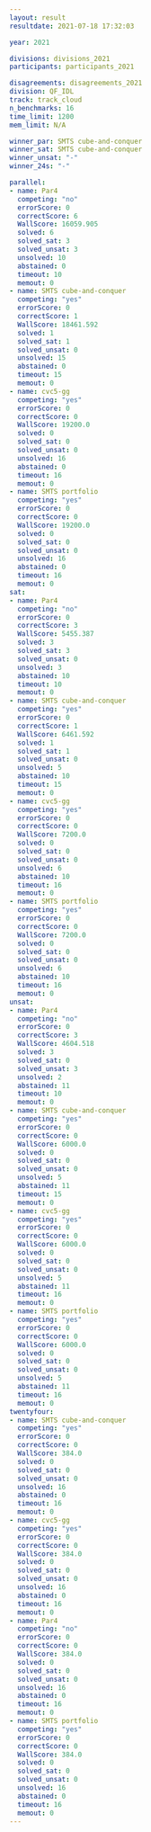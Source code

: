 ```yaml
---
layout: result
resultdate: 2021-07-18 17:32:03

year: 2021

divisions: divisions_2021
participants: participants_2021

disagreements: disagreements_2021
division: QF_IDL
track: track_cloud
n_benchmarks: 16
time_limit: 1200
mem_limit: N/A

winner_par: SMTS cube-and-conquer
winner_sat: SMTS cube-and-conquer
winner_unsat: "-"
winner_24s: "-"

parallel:
- name: Par4
  competing: "no"
  errorScore: 0
  correctScore: 6
  WallScore: 16059.905
  solved: 6
  solved_sat: 3
  solved_unsat: 3
  unsolved: 10
  abstained: 0
  timeout: 10
  memout: 0
- name: SMTS cube-and-conquer
  competing: "yes"
  errorScore: 0
  correctScore: 1
  WallScore: 18461.592
  solved: 1
  solved_sat: 1
  solved_unsat: 0
  unsolved: 15
  abstained: 0
  timeout: 15
  memout: 0
- name: cvc5-gg
  competing: "yes"
  errorScore: 0
  correctScore: 0
  WallScore: 19200.0
  solved: 0
  solved_sat: 0
  solved_unsat: 0
  unsolved: 16
  abstained: 0
  timeout: 16
  memout: 0
- name: SMTS portfolio
  competing: "yes"
  errorScore: 0
  correctScore: 0
  WallScore: 19200.0
  solved: 0
  solved_sat: 0
  solved_unsat: 0
  unsolved: 16
  abstained: 0
  timeout: 16
  memout: 0
sat:
- name: Par4
  competing: "no"
  errorScore: 0
  correctScore: 3
  WallScore: 5455.387
  solved: 3
  solved_sat: 3
  solved_unsat: 0
  unsolved: 3
  abstained: 10
  timeout: 10
  memout: 0
- name: SMTS cube-and-conquer
  competing: "yes"
  errorScore: 0
  correctScore: 1
  WallScore: 6461.592
  solved: 1
  solved_sat: 1
  solved_unsat: 0
  unsolved: 5
  abstained: 10
  timeout: 15
  memout: 0
- name: cvc5-gg
  competing: "yes"
  errorScore: 0
  correctScore: 0
  WallScore: 7200.0
  solved: 0
  solved_sat: 0
  solved_unsat: 0
  unsolved: 6
  abstained: 10
  timeout: 16
  memout: 0
- name: SMTS portfolio
  competing: "yes"
  errorScore: 0
  correctScore: 0
  WallScore: 7200.0
  solved: 0
  solved_sat: 0
  solved_unsat: 0
  unsolved: 6
  abstained: 10
  timeout: 16
  memout: 0
unsat:
- name: Par4
  competing: "no"
  errorScore: 0
  correctScore: 3
  WallScore: 4604.518
  solved: 3
  solved_sat: 0
  solved_unsat: 3
  unsolved: 2
  abstained: 11
  timeout: 10
  memout: 0
- name: SMTS cube-and-conquer
  competing: "yes"
  errorScore: 0
  correctScore: 0
  WallScore: 6000.0
  solved: 0
  solved_sat: 0
  solved_unsat: 0
  unsolved: 5
  abstained: 11
  timeout: 15
  memout: 0
- name: cvc5-gg
  competing: "yes"
  errorScore: 0
  correctScore: 0
  WallScore: 6000.0
  solved: 0
  solved_sat: 0
  solved_unsat: 0
  unsolved: 5
  abstained: 11
  timeout: 16
  memout: 0
- name: SMTS portfolio
  competing: "yes"
  errorScore: 0
  correctScore: 0
  WallScore: 6000.0
  solved: 0
  solved_sat: 0
  solved_unsat: 0
  unsolved: 5
  abstained: 11
  timeout: 16
  memout: 0
twentyfour:
- name: SMTS cube-and-conquer
  competing: "yes"
  errorScore: 0
  correctScore: 0
  WallScore: 384.0
  solved: 0
  solved_sat: 0
  solved_unsat: 0
  unsolved: 16
  abstained: 0
  timeout: 16
  memout: 0
- name: cvc5-gg
  competing: "yes"
  errorScore: 0
  correctScore: 0
  WallScore: 384.0
  solved: 0
  solved_sat: 0
  solved_unsat: 0
  unsolved: 16
  abstained: 0
  timeout: 16
  memout: 0
- name: Par4
  competing: "no"
  errorScore: 0
  correctScore: 0
  WallScore: 384.0
  solved: 0
  solved_sat: 0
  solved_unsat: 0
  unsolved: 16
  abstained: 0
  timeout: 16
  memout: 0
- name: SMTS portfolio
  competing: "yes"
  errorScore: 0
  correctScore: 0
  WallScore: 384.0
  solved: 0
  solved_sat: 0
  solved_unsat: 0
  unsolved: 16
  abstained: 0
  timeout: 16
  memout: 0
---
```

